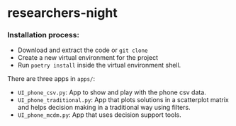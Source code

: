 # researchers-night

### Installation process:
* Download and extract the code or `git clone`
* Create a new virtual environment for the project
* Run `poetry install` inside the virtual environment shell.

There are three apps in `apps/`:
* `UI_phone_csv.py`: App to show and play with the phone csv data.
* `UI_phone_traditional.py`: App that plots solutions in a scatterplot matrix and helps decision making in a traditional way using filters.
* `UI_phone_mcdm.py`: App that uses decision support tools.